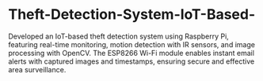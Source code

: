 # Theft-Detection-System-IoT-Based-
Developed an IoT-based theft detection system using Raspberry Pi, featuring real-time monitoring, motion detection with IR sensors, and image processing with OpenCV. The ESP8266 Wi-Fi module enables instant email alerts with captured images and timestamps, ensuring secure and effective area surveillance.
